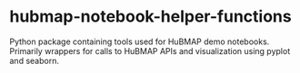 # hubmap-notebook-helper-functions
Python package containing tools used for HuBMAP demo notebooks.
Primarily wrappers for calls to HuBMAP APIs and visualization using pyplot and seaborn.
